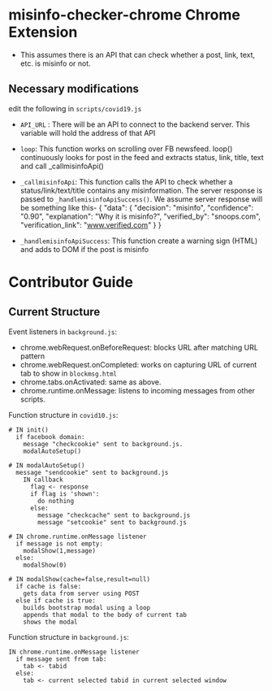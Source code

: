 # misinfo-checker-chrome Chrome Extension

- This assumes there is an API that can check whether a post, link, text, etc. is misinfo or not. 

## Necessary modifications

edit the following in `scripts/covid19.js`
- `API_URL` : There will be an API to connect to the backend server. This variable will hold the address of that API
- `loop`: This function works on scrolling over FB newsfeed. loop() continuously looks for post in the feed and extracts status, link, title, text and call _callmisinfoApi()
- `_callmisinfoApi`: This function calls the API to check whether a status/link/text/title contains any misinformation. The server response is passed to `_handlemisinfoApiSuccess()`. We assume server response will be something like this-
{
          "data": {
            "decision": "misinfo",
            "confidence": "0.90",
            "explanation": "Why it is misinfo?",
            "verified_by": "snoops.com",
            "verification_link": "www.verified.com"
          }
        }

- `_handlemisinfoApiSuccess`: This function create a warning sign (HTML) and adds to DOM if the post is misinfo

# Contributor Guide
## Current Structure
Event listeners in `background.js`:
* chrome.webRequest.onBeforeRequest: blocks URL after matching URL pattern
* chrome.webRequest.onCompleted: works on capturing URL of current tab to show in `blockmsg.html`
* chrome.tabs.onActivated: same as above. 
* chrome.runtime.onMessage: listens to incoming messages from other scripts. 

Function structure in `covid10.js`:
```
# IN init()
  if facebook domain: 
    message "checkcookie" sent to background.js.
    modalAutoSetup()
  
# IN modalAutoSetup() 
  message "sendcookie" sent to background.js
    IN callback
      flag <- response
      if flag is 'shown':
        do nothing
      else:
        message "checkcache" sent to background.js
        message "setcookie" sent to background.js

# IN chrome.runtime.onMessage listener
  if message is not empty:
    modalShow(1,message)
  else:
    modalShow(0)

# IN modalShow(cache=false,result=null)
  if cache is false:
    gets data from server using POST
  else if cache is true:
    builds bootstrap modal using a loop
    appends that modal to the body of current tab
    shows the modal 
```
Function structure in `background.js`:
```
IN chrome.runtime.onMessage listener
  if message sent from tab:
    tab <- tabid
  else:
    tab <- current selected tabid in current selected window
  
```

